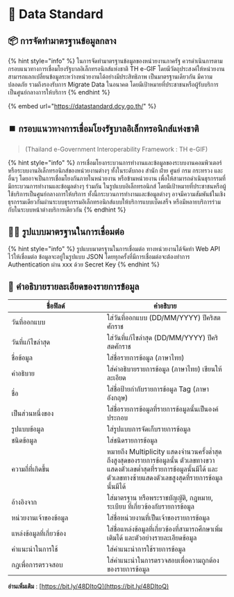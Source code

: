 # 🎁 Data Standard

## 📦 การจัดทำมาตรฐานข้อมูลกลาง

{% hint style="info" %}
ในการจัดทำมาตรฐานข้อมูลของหน่วยงานภาครัฐ ควรดำเนินการตามกรอบแนวทางการเชื่อมโยงรัฐบาลอิเล็กทรอนิกส์แห่งชาติ TH e-GIF โดยมีวัตถุประสงค์ให้หน่วยงานสามารถแลกเปลี่ยนข้อมูลระหว่างหน่วยงานได้อย่างมีประสิทธิภาพ เป็นมาตรฐานเดียวกัน มีความปลอดภัย รวมถึงรองรับการ Migrate Data ในอนาคต โดยมีเป้าหมายที่ประชาชนหรือผู้รับบริการเป็นศูนย์กลางการให้บริการ
{% endhint %}

{% embed url="https://datastandard.dcy.go.th/" %}

## ⏹️ กรอบแนวทางการเชื่อมโยงรัฐบาลอิเล็กทรอนิกส์แห่งชาติ

> (Thailand e-Government Interoperability Framework : TH e-GIF)

{% hint style="info" %}
การเชื่อมโยงกระบวนการทำงานและข้อมูลของระบบงานคอมพิวเตอร์หรือระบบงานอิเล็กทรอนิกส์ของหน่วยงานต่างๆ ทั้งในระดับกอง สำนัก ฝ่าย ศูนย์ กรม กระทรวง และอื่นๆ โดยอาจเป็นการเชื่อมโยงกันภายในหน่วยงาน หรือข้ามหน่วยงาน เพื่อให้สามารถดำเนินธุรกรรมที่มีกระบวนการทำงานและข้อมูลต่างๆ ร่วมกัน ในรูปแบบอิเล็กทรอนิกส์ โดยมีเป้าหมายที่ประชาชนหรือผู้ใช้บริการเป็นศูนย์กลางการให้บริการ ทั้งนี้กระบวนการทำงานและข้อมูลต่างๆ อาจมีความสัมพันธ์ในเชิงธุรกรรมเดียวกันผ่านระบบธุรกรรมอิเล็กทรอนิกส์แบบให้บริการแบบเบ็ดเสร็จ หรือมีหลายบริการร่วมกับในระบบหน้าต่างบริการเดียวกัน
{% endhint %}

## ✍🏻 รูปแบบมาตรฐานในการเชื่อมต่อ

{% hint style="info" %}
รูปแบบมาตรฐานในการเชื่อมต่อ ทางหน่วยงานได้จัดทำ Web API ไว้ให้เชื่อมต่อ ข้อมูลจะอยู่ในรูปแบบ JSON โดยทุกครั้งที่มีการเชื่อมต่อจะต้องทำการ Authentication ผ่าน xxx ด้วย Secret Key
{% endhint %}

## 🤝 คำอธิบายรายละเอียดของรายการข้อมูล

<table><thead><tr><th width="204">ชื่อฟิลด์</th><th>คำอธิบาย</th></tr></thead><tbody><tr><td>วันที่ออกแบบ</td><td>ใส่วันที่ออกแบบ (DD/MM/YYYY) ปีคริสตศักราช</td></tr><tr><td>วันที่แก้ไขล่าสุด</td><td>ใส่วันที่แก้ไขล่าสุด (DD/MM/YYYY) ปีคริสตศักราช</td></tr><tr><td>ชื่อข้อมูล</td><td>ใส่ชื่อรายการข้อมูล (ภาษาไทย)</td></tr><tr><td>คำอธิบาย</td><td>ใส่คำอธิบายรายการข้อมูล (ภาษาไทย) เขียนให้ละเอียด</td></tr><tr><td>ชื่อ</td><td>ใส่ชื่อป้ายกำกับรายการข้อมูล Tag (ภาษาอังกฤษ)</td></tr><tr><td>เป็นส่วนหนึ่งของ</td><td>ใส่ชื่อรายการข้อมูลที่รายการข้อมูลนั้นเป็นองค์ประกอบ</td></tr><tr><td>รูปแบบข้อมูล</td><td>ใส่รูปแบบการจัดเก็บรายการข้อมูล</td></tr><tr><td>ชนิดข้อมูล</td><td>ใส่ชนิดรายการข้อมูล</td></tr><tr><td>ความถี่ที่เกิดขึ้น</td><td>หมายถึง Multiplicity แสดงจำนวนครั้งต่ำสุดถึงสูงสุดของรายการข้อมูลนั้น ตัวเลขทางขวาแสดงตัวเลขต่ำสุดที่รายการข้อมูลนั้นมีได้ และตัวเลขทางซ้ายแสดงตัวเลขสูงสุดที่รายการข้อมูลนั้นมีได้</td></tr><tr><td>อ้างอิงจาก</td><td>ใส่มาตรฐาน หรือพระราชบัญญัติ, กฎหมาย, ระเบียบ ที่เกี่ยวข้องกับรายการข้อมูล</td></tr><tr><td>หน่วยงานเจ้าของข้อมูล</td><td>ใส่ชื่อหน่วยงานที่เป็นเจ้าของรายการข้อมูล</td></tr><tr><td>แหล่งข้อมูลที่เกี่ยวข้อง</td><td>ใส่ชื่อแหล่งข้อมูลที่เกี่ยวข้องที่สามารถศึกษาเพิ่มเติมได้ และตัวอย่างรายละเอียดข้อมูล</td></tr><tr><td>คำแนะนำในการใช้</td><td>ใส่คำแนะนำการใช้รายการข้อมูล</td></tr><tr><td>กฎเพื่อการตรวจสอบ</td><td>ใส่คำแนะนำในการตรวจสอบเพื่อความถูกต้องของรายการข้อมูล</td></tr></tbody></table>

**อ่านเพิ่มเติม** : [https://bit.ly/48DItoQ](https://bit.ly/48DItoQ)
